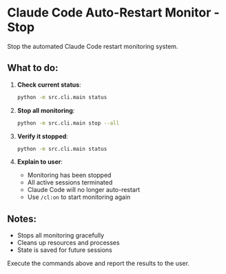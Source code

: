 # Claude Code Auto-Restart Monitor - Stop

Stop the automated Claude Code restart monitoring system.

## What to do:

1. **Check current status**:
   ```bash
   python -m src.cli.main status
   ```

2. **Stop all monitoring**:
   ```bash
   python -m src.cli.main stop --all
   ```

3. **Verify it stopped**:
   ```bash
   python -m src.cli.main status
   ```

4. **Explain to user**:
   - Monitoring has been stopped
   - All active sessions terminated
   - Claude Code will no longer auto-restart
   - Use `/cl:on` to start monitoring again

## Notes:
- Stops all monitoring gracefully
- Cleans up resources and processes
- State is saved for future sessions

Execute the commands above and report the results to the user.
